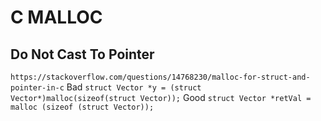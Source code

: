 # C MALLOC

## Do Not Cast To Pointer
`https://stackoverflow.com/questions/14768230/malloc-for-struct-and-pointer-in-c`
Bad
`struct Vector *y = (struct Vector*)malloc(sizeof(struct Vector));`
Good
`struct Vector *retVal = malloc (sizeof (struct Vector));`
